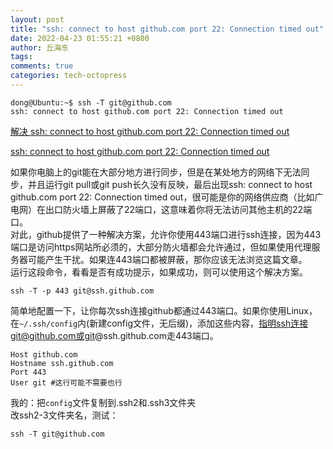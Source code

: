 ```yaml
---
layout: post
title: "ssh: connect to host github.com port 22: Connection timed out"
date: 2022-04-23 01:55:21 +0800
author: 丘海东 
tags: 
comments: true
categories: tech-octopress
---
```

```
dong@Ubuntu:~$ ssh -T git@github.com
ssh: connect to host github.com port 22: Connection timed out
```
[解决 ssh: connect to host github.com port 22: Connection timed out](https://segmentfault.com/a/1190000040896781)  

[ssh: connect to host github.com port 22: Connection timed out](https://stackoverflow.com/questions/15589682/ssh-connect-to-host-github-com-port-22-connection-timed-out)  

如果你电脑上的git能在大部分地方进行同步，但是在某处地方的网络下无法同步，并且运行git pull或git push长久没有反映，最后出现ssh: connect to host github.com port 22: Connection timed out，很可能是你的网络供应商（比如广电网）在出口防火墙上屏蔽了22端口，这意味着你将无法访问其他主机的22端口。  
对此，github提供了一种解决方案，允许你使用443端口进行ssh连接，因为443端口是访问https网站所必须的，大部分防火墙都会允许通过，但如果使用代理服务器可能产生干扰。如果连443端口都被屏蔽，那你应该无法浏览这篇文章。  
运行这段命令，看看是否有成功提示，如果成功，则可以使用这个解决方案。  
```
ssh -T -p 443 git@ssh.github.com
```
简单地配置一下，让你每次ssh连接github都通过443端口。如果你使用Linux，在`~/.ssh/config`内(新建config文件，无后缀)，添加这些内容，指明ssh连接git@github.com或git@ssh.github.com走443端口。  
```
Host github.com
Hostname ssh.github.com
Port 443
User git #这行可能不需要也行
```
我的：把`config`文件复制到.ssh2和.ssh3文件夹  
改ssh2-3文件夹名，测试：  
```
ssh -T git@github.com
```
